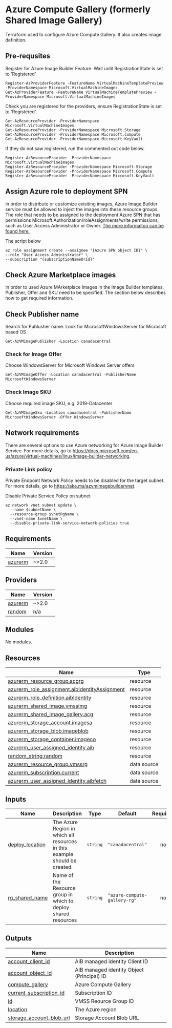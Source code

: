 # Azure Compute Gallery (formerly Shared Image Gallery)
Terraform used to configure Azure Compute Gallery. It also creates image definition.

## Pre-requsites

Register for Azure Image Builder Feature. Wait until RegistrationState is set to 'Registered'

```
Register-AzProviderFeature -FeatureName VirtualMachineTemplatePreview -ProviderNamespace Microsoft.VirtualMachineImages
Get-AzProviderFeature -FeatureName VirtualMachineTemplatePreview -ProviderNamespace Microsoft.VirtualMachineImages
```

Check you are registered for the providers, ensure RegistrationState is set to 'Registered'.

```
Get-AzResourceProvider -ProviderNamespace Microsoft.VirtualMachineImages
Get-AzResourceProvider -ProviderNamespace Microsoft.Storage 
Get-AzResourceProvider -ProviderNamespace Microsoft.Compute
Get-AzResourceProvider -ProviderNamespace Microsoft.KeyVault
```

If they do not saw registered, run the commented out code below.

```
Register-AzResourceProvider -ProviderNamespace Microsoft.VirtualMachineImages
Register-AzResourceProvider -ProviderNamespace Microsoft.Storage
Register-AzResourceProvider -ProviderNamespace Microsoft.Compute
Register-AzResourceProvider -ProviderNamespace Microsoft.KeyVault
```

## Assign Azure role to deployment SPN

In order to distribute or customize exisiting images, Azure Image Builder service must be allowed to inject the images into these resource groups. The role that needs to be assigned to the deployment Azure SPN that has permissions Microsoft.Authorization/roleAssignments/write permissions, such as User Access Administrator or Owner. [The more informaiton can be found here.](https://docs.microsoft.com/en-us/azure/role-based-access-control/role-assignments-cli) 

The script below 
```
az role assignment create --assignee "{Azure SPN object ID}" \
--role "User Access Administrator" \
--subscription "{subscriptionNameOrId}"
```

## Check Azure Marketplace images
In order to used Azure MArketplace Images in the Image Builder templates, Publisher, Offer and SKU need to be specified. The section below describes how to get required information.
## Check Publisher name

Search for Publusher name. Look for MicrosoftWindowsServer for Microsoft based OS

```
Get-AzVMImagePublisher -Location canadacentral
```

### Check for Image Offer

Choose WindowsServer for Microsoft Windows Server offers

```
Get-AzVMImageOffer -Location canadacentral -PublisherName MicrosoftWindowsServer
```

### Check Image SKU

Choose required image SKU, e.g. 2019-Datacenter

```
Get-AzVMImageSku -Location canadacentral -PublisherName MicrosoftWindowsServer -Offer WindowsServer
```
## Network requirements

There are several options to use Azure networking for Azure Image Builder Service. For more details, go to https://docs.microsoft.com/en-us/azure/virtual-machines/linux/image-builder-networking.
### Private Link policy

Private Endpoint Network Policy needs to be disabled for the target subnet. For more details, go to https://aka.ms/azvmimagebuildervnet.

Disable Private Service Policy on subnet
```
az network vnet subnet update \
  --name $subnetName \
  --resource-group $vnetRgName \
  --vnet-name $vnetName \
  --disable-private-link-service-network-policies true
```
<!-- BEGIN_TF_DOCS -->
## Requirements

| Name | Version |
|------|---------|
| <a name="requirement_azurerm"></a> [azurerm](#requirement\_azurerm) | ~>2.0 |

## Providers

| Name | Version |
|------|---------|
| <a name="provider_azurerm"></a> [azurerm](#provider\_azurerm) | ~>2.0 |
| <a name="provider_random"></a> [random](#provider\_random) | n/a |

## Modules

No modules.

## Resources

| Name | Type |
|------|------|
| [azurerm_resource_group.acgrg](https://registry.terraform.io/providers/hashicorp/azurerm/latest/docs/resources/resource_group) | resource |
| [azurerm_role_assignment.aibIdentityAssignment](https://registry.terraform.io/providers/hashicorp/azurerm/latest/docs/resources/role_assignment) | resource |
| [azurerm_role_definition.aibIdentity](https://registry.terraform.io/providers/hashicorp/azurerm/latest/docs/resources/role_definition) | resource |
| [azurerm_shared_image.vmssimg](https://registry.terraform.io/providers/hashicorp/azurerm/latest/docs/resources/shared_image) | resource |
| [azurerm_shared_image_gallery.acg](https://registry.terraform.io/providers/hashicorp/azurerm/latest/docs/resources/shared_image_gallery) | resource |
| [azurerm_storage_account.imagesa](https://registry.terraform.io/providers/hashicorp/azurerm/latest/docs/resources/storage_account) | resource |
| [azurerm_storage_blob.imageblob](https://registry.terraform.io/providers/hashicorp/azurerm/latest/docs/resources/storage_blob) | resource |
| [azurerm_storage_container.imageco](https://registry.terraform.io/providers/hashicorp/azurerm/latest/docs/resources/storage_container) | resource |
| [azurerm_user_assigned_identity.aib](https://registry.terraform.io/providers/hashicorp/azurerm/latest/docs/resources/user_assigned_identity) | resource |
| [random_string.random](https://registry.terraform.io/providers/hashicorp/random/latest/docs/resources/string) | resource |
| [azurerm_resource_group.vmssrg](https://registry.terraform.io/providers/hashicorp/azurerm/latest/docs/data-sources/resource_group) | data source |
| [azurerm_subscription.current](https://registry.terraform.io/providers/hashicorp/azurerm/latest/docs/data-sources/subscription) | data source |
| [azurerm_user_assigned_identity.aibfetch](https://registry.terraform.io/providers/hashicorp/azurerm/latest/docs/data-sources/user_assigned_identity) | data source |

## Inputs

| Name | Description | Type | Default | Required |
|------|-------------|------|---------|:--------:|
| <a name="input_deploy_location"></a> [deploy\_location](#input\_deploy\_location) | The Azure Region in which all resources in this example should be created. | `string` | `"canadacentral"` | no |
| <a name="input_rg_shared_name"></a> [rg\_shared\_name](#input\_rg\_shared\_name) | Name of the Resource group in which to deploy shared resources | `string` | `"azure-compute-gallery-rg"` | no |

## Outputs

| Name | Description |
|------|-------------|
| <a name="output_account_client_id"></a> [account\_client\_id](#output\_account\_client\_id) | AIB managed identity Client ID |
| <a name="output_account_object_id"></a> [account\_object\_id](#output\_account\_object\_id) | AIB managed identity Object (Principal) ID |
| <a name="output_compute_gallery"></a> [compute\_gallery](#output\_compute\_gallery) | Azure Compute Gallery |
| <a name="output_current_subscription_id"></a> [current\_subscription\_id](#output\_current\_subscription\_id) | Subscription ID |
| <a name="output_id"></a> [id](#output\_id) | VMSS Reource Group ID |
| <a name="output_location"></a> [location](#output\_location) | The Azure region |
| <a name="output_storage_account_blob_url"></a> [storage\_account\_blob\_url](#output\_storage\_account\_blob\_url) | Storage Account Blob URL |
<!-- END_TF_DOCS -->